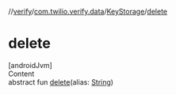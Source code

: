 //[verify](../../index.md)/[com.twilio.verify.data](../index.md)/[KeyStorage](index.md)/[delete](delete.md)



# delete  
[androidJvm]  
Content  
abstract fun [delete](delete.md)(alias: [String](https://kotlinlang.org/api/latest/jvm/stdlib/kotlin/-string/index.html))  



